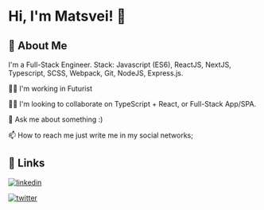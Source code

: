 # Hi, I'm Matsvei! 👋

## 🚀 About Me
I'm a Full-Stack Engineer.
Stack: Javascript (ES6), ReactJS, NextJS, Typescript, SCSS, Webpack, Git, NodeJS, Express.js.

👩‍💻 I'm working in Futurist

👯‍♀️ I'm looking to collaborate on TypeScript + React, or Full-Stack App/SPA.

💬 Ask me about something :)

📫 How to reach me just write me in my social networks;

## 🔗 Links
[![linkedin](https://img.shields.io/badge/linkedin-0A66C2?style=for-the-badge&logo=linkedin&logoColor=white)](https://www.linkedin.com/in/matsvei-dubaleka-922a77231/)

[![twitter](https://img.shields.io/badge/twitter-1DA1F2?style=for-the-badge&logo=twitter&logoColor=white)](https://twitter.com/osobov29)
